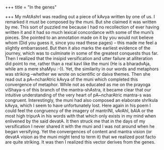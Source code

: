 +++
title = "In the genes"

+++
My mAtAshrI was reading out a piece of kAvya written by one of us. I
remarked it must be composed by the muni. But she claimed it was written
by me. This sort of puzzled me because I had no recollection of ever
having written it and it had so much lexical concordance with some of
the muni’s pieces. She pointed to an annotation made on it by you would
not believe whom (Did you guess it, since you read these pages) – this
made me feel a slightly embarrassed. But then it also marks the earliest
evidence of the journey, which was to culminate in some of the greatest
conquests thus far. Then I realized that the insipid versification and
utter failure at alliteration did point to me, rather than a real kavI
like the muni (He is a bharadvAja, while am a mere shaMyu :-)). Yet, the
similarity in our words and metaphors was striking –whether we wrote on
scientific or daiva themes. Then she read out a pA\~ncharAtric kAvya of
the muni which completed this convergence of metaphor. While not as
educated as me on the prayoga viShaya-s of this branch of the
mantra-shAstra, it became clear that our intuitive understanding of the
very heart of pA\~ncharAtric mantra-s was congruent. Interestingly, the
muni had also composed an elaborate shrIkula kAvya, which I seem to have
unfortunately lost. Here again in his poem I could feel the congruency
of the imagery of mantriNI, vArAhI, bAlA or the most high tripurA in his
words with that which only exists in my mind when enlivened by the said
devatA. It then struck me that in the days of my versification I never
shared it with the muni and I was not around when he began versifying.
Yet the convergences of content and mantra vision (or devatA vision as
the muni might tend to term it) that we realized post facto are quite
striking. It was then I realized this vector derives from the genes.
